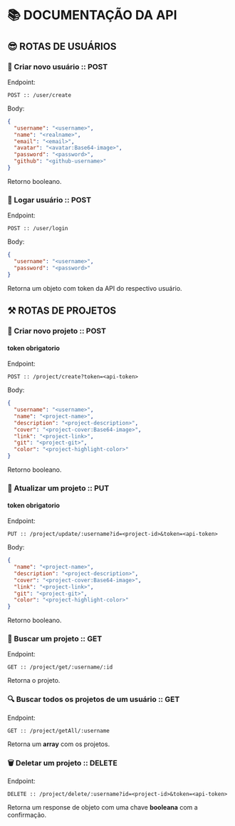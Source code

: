 # 📚 DOCUMENTAÇÃO DA API

## 😎 ROTAS DE USUÁRIOS

### 🥰 Criar novo usuário :: POST

Endpoint:
```
POST :: /user/create
```

Body:
```json
{
  "username": "<username>",
  "name": "<realname>",
  "email": "<email>",
  "avatar": "<avatar:Base64-image>",
  "password": "<password>",
  "github": "<github-username>"
}
```

Retorno booleano.

### 🔐 Logar usuário :: POST

Endpoint:
```
POST :: /user/login
```

Body:
```json
{
  "username": "<username>",
  "password": "<password>"
}
```

Retorna um objeto com token da API do respectivo usuário.

## ⚒ ROTAS DE PROJETOS

### 🔨 Criar novo projeto :: POST

#### token obrigatorio

Endpoint:
```
POST :: /project/create?token=<api-token>
```

Body:
```json
{
  "username": "<username>",
  "name": "<project-name>",
  "description": "<project-description>",
  "cover": "<project-cover:Base64-image>",
  "link": "<project-link>",
  "git": "<project-git>",
  "color": "<project-highlight-color>"
}
```

Retorno booleano.

### 🔧 Atualizar um projeto :: PUT

#### token obrigatorio

Endpoint:
```
PUT :: /project/update/:username?id=<project-id>&token=<api-token>
```

Body:
```json
{
  "name": "<project-name>",
  "description": "<project-description>",
  "cover": "<project-cover:Base64-image>",
  "link": "<project-link>",
  "git": "<project-git>",
  "color": "<project-highlight-color>"
}
```

Retorno booleano.

### 🔎 Buscar um projeto :: GET

Endpoint:
```
GET :: /project/get/:username/:id
```

Retorna o projeto.

### 🔍 Buscar todos os projetos de um usuário :: GET

Endpoint:
```
GET :: /project/getAll/:username
```

Retorna um **array** com os projetos.

### 🗑 Deletar um projeto :: DELETE

Endpoint:
```
DELETE :: /project/delete/:username?id=<project-id>&token=<api-token>
```

Retorna um response de objeto com uma chave **booleana** com a confirmação.